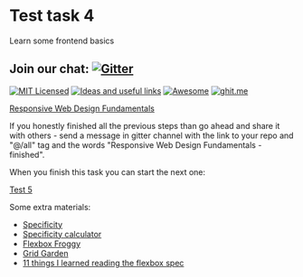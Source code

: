 
# Test task 4
Learn some frontend basics

## Join our chat: [![Gitter](https://badges.gitter.im/Kottans/frontend.svg)](https://gitter.im/Kottans/frontend?utm_source=badge&utm_medium=badge&utm_campaign=pr-badge)

[![MIT Licensed](https://img.shields.io/badge/license-MIT-blue.svg)](https://github.com/Kottans/web/blob/master/LICENSE.md)
[![Ideas and useful links](https://img.shields.io/badge/google--doc-ideas-ff69b4.svg)](https://docs.google.com/spreadsheets/d/1bZJhYjK3VHOS2HmQb2Fs4aHfEBt8mp1F09j9nEEDaqE/edit#gid=818017811)
[![Awesome](https://cdn.rawgit.com/sindresorhus/awesome/d7305f38d29fed78fa85652e3a63e154dd8e8829/media/badge.svg)](https://github.com/sindresorhus/awesome#front-end-development)
[![ghit.me](https://ghit.me/badge.svg?repo=Kottans/frontend)](https://ghit.me/repo/Kottans/frontend)

[Responsive Web Design Fundamentals](https://www.udacity.com/course/responsive-web-design-fundamentals--ud893)

If you honestly finished all the previous steps than go ahead and share it with others - send a message in gitter channel with the link to your repo and "@/all" tag and the words "Responsive Web Design Fundamentals - finished".

When you finish this task you can start the next one:

[Test 5](test05.md)

Some extra materials:

- [Specificity](https://developer.mozilla.org/uk/docs/Web/CSS/Specificity)
- [Specificity calculator](https://specificity.keegan.st/)
- [Flexbox Froggy](http://flexboxfroggy.com/)
- [Grid Garden](http://cssgridgarden.com/)
- [11 things I learned reading the flexbox spec](https://hackernoon.com/11-things-i-learned-reading-the-flexbox-spec-5f0c799c776b)
